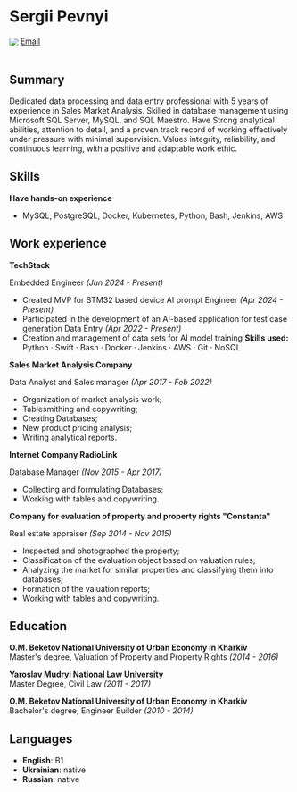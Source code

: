 # Sergii Pevnyi

<div>
  <img valign="middle" src="https://img.icons8.com/color/20/null/message-squared.png" />
  <a align="center" href="mailto:serhii.pevniy@tech-stack.io">Email</a>  
</div>
<br>

## Summary
Dedicated data processing and data entry professional with 5 years of experience in Sales Market Analysis. Skilled in database management using Microsoft SQL Server, MySQL, and SQL Maestro. Have Strong analytical abilities, attention to detail, and a proven track record of working effectively under pressure with minimal supervision. Values integrity, reliability, and continuous learning, with a positive and adaptable work ethic.

## Skills
**Have hands-on experience**<br>
* MySQL, PostgreSQL, Docker, Kubernetes, Python, Bash, Jenkins, AWS

## Work experience

**TechStack**<br>

Embedded Engineer _(Jun 2024 - Present)_<br>
* Created MVP for STM32 based device
AI prompt Engineer _(Apr 2024 - Present)_<br>
* Participated in the development of an AI-based application for test case generation
Data Entry _(Apr 2022 - Present)_<br>
* Creation and management of data sets for AI model training 
**Skills used:** Python · Swift · Bash · Docker · Jenkins · AWS · Git · NoSQL <br>


**Sales Market Analysis Company**<br>

Data Analyst and Sales manager _(Apr 2017 - Feb 2022)_<br>

* Organization of market analysis work;
* Tablesmithing and copywriting;
* Creating Databases;
* New product pricing analysis;
* Writing analytical reports.

**Internet Company RadioLink**<br>

Database Manager _(Nov 2015 - Apr 2017)_<br>

* Collecting and formulating Databases;
* Working with tables and copywriting.

**Company for evaluation of property and property rights "Constanta"**<br>

Real estate appraiser _(Sep 2014 - Nov 2015)_<br>

* Inspected and photographed the property;
* Classification of the evaluation object based on valuation rules;
* Analyzing the market for similar properties and classifying them into databases;
* Formation of the valuation reports;
* Working with tables and copywriting. 


## Education
**O.M. Beketov National University of Urban Economy in Kharkiv**<br>
Master's degree, Valuation of Property and Property Rights _(2014 - 2016)_  <br>

**Yaroslav Mudryi National Law University**<br>
Master Degree, Civil Law _(2011 - 2017)_ <br>

**O.M. Beketov National University of Urban Economy in Kharkiv**<br>
Bachelor's degree, Engineer Builder _(2010 - 2014)_

## Languages
* **English**: B1 <br>
* **Ukrainian**: native <br>
* **Russian**: native

